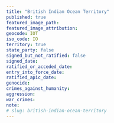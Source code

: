 ```yaml
---
title: "British Indian Ocean Territory"
published: true
featured_image_path:
featured_image_attribution:
geocode: IOT
iso_code: IO
territory: true
state_party: false
signed_but_not_ratified: false
signed_date:
ratified_or_acceded_date:
entry_into_force_date:
ratified_apic_date:
genocide:
crimes_against_humanity:
aggression:
war_crimes:
note:
# slug: british-indian-ocean-territory
---
```

